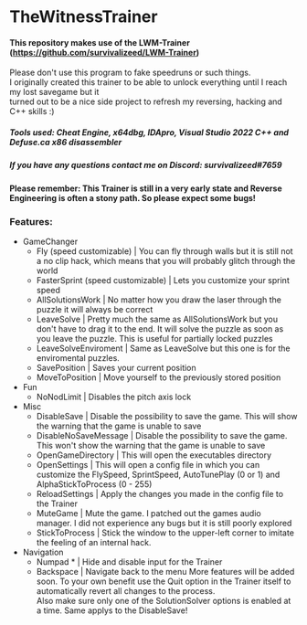 # TheWitnessTrainer
#### This repository makes use of the LWM-Trainer (https://github.com/survivalizeed/LWM-Trainer)
Please don't use this program to fake speedruns or such things.  
I originally created this trainer to be able to unlock everything until I reach my lost savegame but it  
turned out to be a nice side project to refresh my reversing, hacking and C++ skills :)
##### Tools used: Cheat Engine, x64dbg, IDApro, Visual Studio 2022 C++ and Defuse.ca x86 disassembler 
##### If you have any questions contact me on Discord: survivalizeed#7659
#### Please remember: This Trainer is still in a very early state and Reverse Engineering is often a stony path. So please expect some bugs!
  
  
### Features:

- GameChanger
  - Fly (speed customizable) | You can fly through walls but it is still not a no clip hack, which means that you will probably glitch through the world 
  - FasterSprint (speed customizable) | Lets you customize your sprint speed
  - AllSolutionsWork | No matter how you draw the laser through the puzzle it will always be correct 
  - LeaveSolve | Pretty much the same as AllSolutionsWork but you don't have to drag it to the end. It will solve the puzzle as soon as you leave the puzzle. This is useful for partially locked puzzles
  - LeaveSolveEnviroment | Same as LeaveSolve but this one is for the enviromental puzzles.
  - SavePosition | Saves your current position
  - MoveToPosition | Move yourself to the previously stored position
- Fun
  - NoNodLimit | Disables the pitch axis lock
- Misc
  - DisableSave | Disable the possibility to save the game. This will show the warning that the game is unable to save
  - DisableNoSaveMessage | Disable the possibility to save the game. This won't show the warning that the game is unable to save
  - OpenGameDirectory | This will open the executables directory
  - OpenSettings | This will open a config file in which you can customize the FlySpeed, SprintSpeed, AutoTunePlay (0 or 1) and AlphaStickToProcess (0 - 255)
  - ReloadSettings | Apply the changes you made in the config file to the Trainer
  - MuteGame | Mute the game. I patched out the games audio manager. I did not experience any bugs but it is still poorly explored
  - StickToProcess | Stick the window to the upper-left corner to imitate the feeling of an internal hack.
- Navigation
  - Numpad * | Hide and disable input for the Trainer
  - Backspace | Navigate back to the menu
More features will be added soon. To your own benefit use the Quit option in the Trainer itself to automatically revert all changes to the process.  
Also make sure only one of the SolutionSolver options is enabled at a time. Same applys to the DisableSave!
